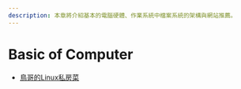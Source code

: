 ```yaml
---
description: 本章將介紹基本的電腦硬體、作業系統中檔案系統的架構與網站推薦。
---
```


# Basic of Computer

* [鳥哥的Linux私房菜](http://linux.vbird.org/)

